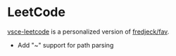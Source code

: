 # LeetCode


[vsce-leetcode](https://github.com/akynazh/vsce-leetcode) is a personalized version of [fredjeck/fav](https://github.com/leetcode/fav).

- Add "~" support for path parsing
